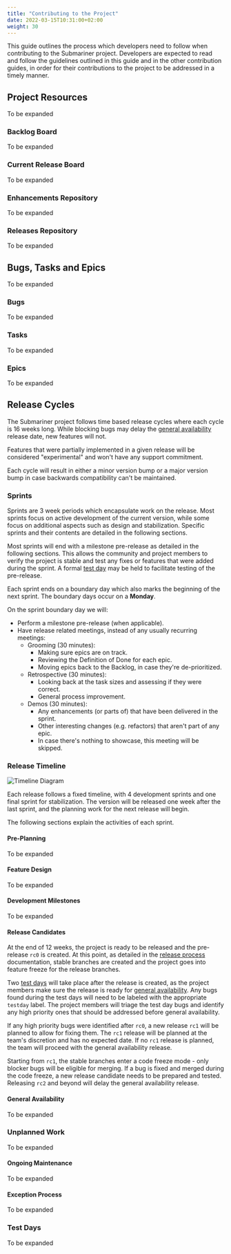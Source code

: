 ```yaml
---
title: "Contributing to the Project"
date: 2022-03-15T10:31:00+02:00
weight: 30
---
```


This guide outlines the process which developers need to follow when contributing to the Submariner project.
Developers are expected to read and follow the guidelines outlined in this guide and in the other contribution guides,
in order for their contributions to the project to be addressed in a timely manner.

## Project Resources

To be expanded

### Backlog Board

To be expanded

### Current Release Board

To be expanded

### Enhancements Repository

To be expanded

### Releases Repository

To be expanded

## Bugs, Tasks and Epics

To be expanded

### Bugs

To be expanded

### Tasks

To be expanded

### Epics

To be expanded

## Release Cycles

The Submariner project follows time based release cycles where each cycle is 16 weeks long.
While blocking bugs may delay the [general availability](#general-availability) release date, new features will not.

Features that were partially implemented in a given release will be considered "experimental" and won't have any support commitment.

Each cycle will result in either a minor version bump or a major version bump in case backwards compatibility can't be maintained.

### Sprints

Sprints are 3 week periods which encapsulate work on the release.
Most sprints focus on active development of the current version, while some focus on additional aspects such as design and stabilization.
Specific sprints and their contents are detailed in the following sections.

Most sprints will end with a milestone pre-release as detailed in the following sections.
This allows the community and project members to verify the project is stable and test any fixes or features that were added during the
sprint.
A formal [test day](#test-days) may be held to facilitate testing of the pre-release.

Each sprint ends on a boundary day which also marks the beginning of the next sprint.
The boundary days occur on a **Monday**.

On the sprint boundary day we will:

* Perform a milestone pre-release (when applicable).
* Have release related meetings, instead of any usually recurring meetings:
  * Grooming (30 minutes):
    * Making sure epics are on track.
    * Reviewing the Definition of Done for each epic.
    * Moving epics back to the Backlog, in case they're de-prioritized.
  * Retrospective (30 minutes):
    * Looking back at the task sizes and assessing if they were correct.
    * General process improvement.
  * Demos (30 minutes):
    * Any enhancements (or parts of) that have been delivered in the sprint.
    * Other interesting changes (e.g. refactors) that aren't part of any epic.
    * In case there's nothing to showcase, this meeting will be skipped.

### Release Timeline

<!-- Source: https://docs.google.com/drawings/d/1wZCogcChCkX2PqoIuTx9I_iOgJuwsYjChVopq1nfqeM -->
![Timeline Diagram](/images/timeline.png)

Each release follows a fixed timeline, with 4 development sprints and one final sprint for stabilization.
The version will be released one week after the last sprint, and the planning work for the next release will begin.

The following sections explain the activities of each sprint.

#### Pre-Planning

To be expanded

#### Feature Design

To be expanded

#### Development Milestones

To be expanded

#### Release Candidates

At the end of 12 weeks, the project is ready to be released and the pre-release `rc0` is created.
At this point, as detailed in the [release process] documentation, stable branches are created and the project goes into feature freeze
for the release branches.

Two [test days](#test-days) will take place after the release is created, as the project members make sure the release is ready for
[general availability](#general-availability).
Any bugs found during the test days will need to be labeled with the appropriate `testday` label.
The project members will triage the test day bugs and identify any high priority ones that should be addressed before general availability.

If any high priority bugs were identified after `rc0`, a new release `rc1` will be planned to allow for fixing them.
The `rc1` release will be planned at the team's discretion and has no expected date.
If no `rc1` release is planned, the team will proceed with the general availability release.

Starting from `rc1`, the stable branches enter a code freeze mode - only blocker bugs will be eligible for merging.
If a bug is fixed and merged during the code freeze, a new release candidate needs to be prepared and tested.
Releasing `rc2` and beyond will delay the general availability release.

#### General Availability

To be expanded

### Unplanned Work

To be expanded

#### Ongoing Maintenance

To be expanded

#### Exception Process

To be expanded

### Test Days

To be expanded

[release process]: ../release-process
